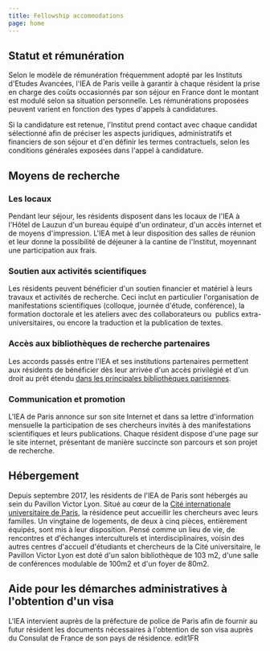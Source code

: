 ```yaml
---
title: Fellowship accommodations
page: home
---
```

## Statut et rémunération

Selon le modèle de rémunération fréquemment adopté par les Instituts d'Etudes Avancées, l'IEA de Paris veille à garantir à chaque résident la prise en charge des coûts occasionnés par son séjour en France dont le montant est modulé selon sa situation personnelle. Les rémunérations proposées peuvent varient en fonction des types d'appels à candidatures.

Si la candidature est retenue, l'Institut prend contact avec chaque candidat sélectionné afin de préciser les aspects juridiques, administratifs et financiers de son séjour et d'en définir les termes contractuels, selon les conditions générales exposées dans l'appel à candidature.

## Moyens de recherche

### Les locaux

Pendant leur séjour, les résidents disposent dans les locaux de l'IEA à l'Hôtel de Lauzun d'un bureau équipé d'un ordinateur, d'un accès internet et de moyens d'impression. L'IEA met à leur disposition des salles de réunion et leur donne la possibilité de déjeuner à la cantine de l'Institut, moyennant une participation aux frais.

### Soutien aux activités scientifiques

Les résidents peuvent bénéficier d'un soutien financier et matériel à leurs travaux et activités de recherche. Ceci inclut en particulier l'organisation de manifestations scientifiques (colloque, journée d'étude, conférence), la formation doctorale et les ateliers avec des collaborateurs ou  publics extra-universitaires, ou encore la traduction et la publication de textes.

### Accès aux bibliothèques de recherche partenaires

Les accords passés entre l'IEA et ses institutions partenaires permettent aux résidents de bénéficier dès leur arrivée d'un accès privilégié et d'un droit au prêt étendu [dans les principales bibliothèques parisiennes](https://www.paris-iea.fr/fr/sejourner-a-l-iea/bibliotheque).

### Communication et promotion

L'IEA de Paris annonce sur son site Internet et dans sa lettre d'information mensuelle la participation de ses chercheurs invités à des manifestations scientifiques et leurs publications. Chaque résident dispose d'une page sur le site internet, présentant de manière succincte son parcours et son projet de recherche.

## Hébergement

Depuis septembre 2017, les résidents de l'IEA de Paris sont hébergés au sein du Pavillon Victor Lyon. Situé au cœur de la [Cité internationale universitaire de Paris](http://www.ciup.fr/), la résidence peut accueillir les chercheurs avec leurs familles. Un vingtaine de logements, de deux à cinq pièces, entièrement équipés, sont mis à leur disposition.
Pensé comme un lieu de vie, de rencontres et d'échanges interculturels et interdisciplinaires, voisin des autres centres d'accueil d'étudiants et chercheurs de la Cité universitaire, le Pavillon Victor Lyon est doté d'un salon bibliothèque de 103 m2, d'une salle de conférences modulable de 100m2 et d'un foyer de 80m2.

## Aide pour les démarches administratives à l'obtention d'un visa

L'IEA intervient auprès de la préfecture de police de Paris afin de fournir au futur résident les documents nécessaires à l'obtention de son visa auprès du Consulat de France de son pays de résidence. edit1FR